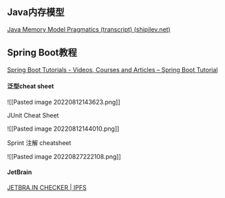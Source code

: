 ## Java内存模型

[Java Memory Model Pragmatics (transcript) (shipilev.net)](https://shipilev.net/blog/2014/jmm-pragmatics/)

## Spring Boot教程

[Spring Boot Tutorials - Videos, Courses and Articles – Spring Boot Tutorial](https://www.springboottutorial.com/)


#### 泛型cheat sheet

![[Pasted image 20220812143623.png]]

JUnit Cheat Sheet

![[Pasted image 20220812144010.png]]

Sprint 注解 cheatsheet

![[Pasted image 20220827222108.png]]

#### JetBrain

[JETBRA.IN CHECKER | IPFS](https://3.jetbra.in/)